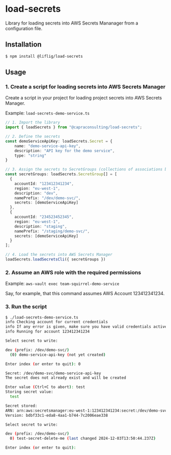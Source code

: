 # load-secrets

Library for loading secrets into AWS Secrets Mananager from a configuration file.

## Installation

```bash
$ npm install @liflig/load-secrets
```

## Usage

### 1. Create a script for loading secrets into AWS Secrets Manager

Create a script in your project for loading project secrets into AWS Secrets Manager.

Example: `load-secrets-demo-service.ts`

```ts
// 1. Import the library
import { loadSecrets } from "@capraconsulting/load-secrets";

// 2. Define the secrets
const demoServiceApiKey: loadSecrets.Secret = {
    name: "demo-service-api-key",
    description: "API key for the demo service",
    type: "string"
}

// 3. Assign the secrets to SecretGroups (collections of associations between secrets and accounts)
const secretGroups: loadSecrets.SecretGroup[] = [
  {
    accountId: "123412341234",
    region: "eu-west-1",
    description: "dev",
    namePrefix: "/dev/demo-svc/",
    secrets: [demoServiceApiKey]
  },
  {
    accountId: "234523452345",
    region: "eu-west-1",
    description: "staging",
    namePrefix: "/staging/demo-svc/",
    secrets: [demoServiceApiKey]
  }
];

// 4. Load the secrets into AWS Secrets Manager
loadSecrets.loadSecretsCli({ secretGroups })
```

### 2. Assume an AWS role with the required permissions

Example: `aws-vault exec team-squirrel-demo-service`

Say, for example, that this command assumes AWS Account 123412341234.

### 3. Run the script

```bash
$ ./load-secrets-demo-service.ts
info Checking account for current credentials
info If any error is given, make sure you have valid credentials active
info Running for account 123412341234

Select secret to write:

dev (prefix: /dev/demo-svc/)
  (0) demo-service-api-key (not yet created)

Enter index (or enter to quit): 0

Secret: /dev/demo-svc/demo-service-api-key 
The secret does not already exist and will be created

Enter value (Ctrl+C to abort): test
Storing secret value:
  test

Secret stored:
ARN: arn:aws:secretsmanager:eu-west-1:123412341234:secret:/dev/demo-svc/demo-service-api-key-UIqJ8N
Version: bdbf33c1-eda8-4aa1-b744-7c2006eae338

Select secret to write:

dev (prefix: /dev/demo-svc/)
  0) test-secret-delete-me (last changed 2024-12-03T13:50:44.237Z)

Enter index (or enter to quit):
```
